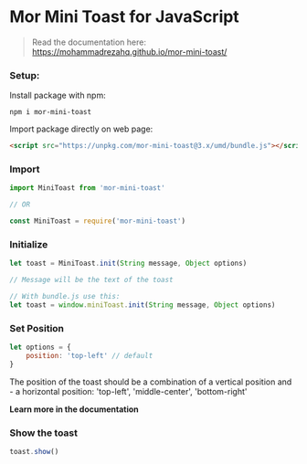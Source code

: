 # Mor Mini Toast for JavaScript


> Read the documentation here: https://mohammadrezahq.github.io/mor-mini-toast/


### Setup:

Install package with npm:

```
npm i mor-mini-toast
```

Import package directly on web page:

```html
<script src="https://unpkg.com/mor-mini-toast@3.x/umd/bundle.js"></script>
```
### Import

```js
import MiniToast from 'mor-mini-toast'

// OR

const MiniToast = require('mor-mini-toast')
```

### Initialize

```js
let toast = MiniToast.init(String message, Object options)

// Message will be the text of the toast

// With bundle.js use this:
let toast = window.miniToast.init(String message, Object options)

```

### Set Position

```js
let options = {
    position: 'top-left' // default 
}
```
The position of the toast should be a combination of a vertical position and - a horizontal position: 'top-left', 'middle-center', 'bottom-right'

<b>Learn more in the documentation</b>

### Show the toast

```js
toast.show()
```